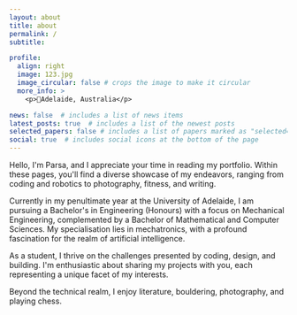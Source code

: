 ```yaml
---
layout: about
title: about
permalink: /
subtitle:

profile:
  align: right
  image: 123.jpg
  image_circular: false # crops the image to make it circular
  more_info: >
    <p>📍Adelaide, Australia</p>

news: false  # includes a list of news items
latest_posts: true  # includes a list of the newest posts
selected_papers: false # includes a list of papers marked as "selected={true}"
social: true  # includes social icons at the bottom of the page
---
```

Hello, I'm Parsa, and I appreciate your time in reading my portfolio. Within these pages, you'll find a diverse showcase of my endeavors, ranging from coding and robotics to photography, fitness, and writing.

Currently in my penultimate year at the University of Adelaide, I am pursuing a Bachelor's in Engineering (Honours) with a focus on Mechanical Engineering, complemented by a Bachelor of Mathematical and Computer Sciences. My specialisation lies in mechatronics, with a profound fascination for the realm of artificial intelligence.

As a student, I thrive on the challenges presented by coding, design, and building. I'm enthusiastic about sharing my projects with you, each representing a unique facet of my interests.

Beyond the technical realm, I enjoy literature, bouldering, photography, and playing chess. 
